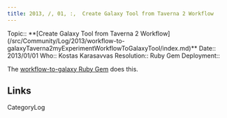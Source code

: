 ```yaml
---
title: 2013, /, 01, :,  Create Galaxy Tool from Taverna 2 Workflow
---
```



<div class='logbox'>
 Topic:: **[Create Galaxy Tool from Taverna 2 Workflow](/src/Community/Log/2013/workflow-to-galaxyTaverna2myExperimentWorkflowToGalaxyTool/index.md)**
 Date:: 2013/01/01
 Who:: Kostas Karasavvas
 Resolution:: Ruby Gem
 Deployment:: 
</div>

The [workflow-to-galaxy Ruby Gem](http://rubygems.org/gems/workflow-to-galaxy) does this.

## Links

CategoryLog
